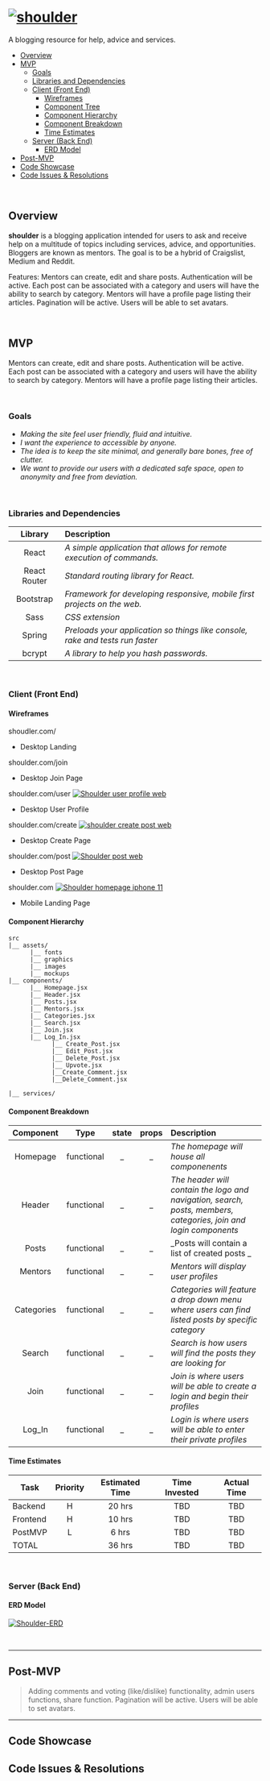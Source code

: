 # <a href='https://svgshare.com/s/MrB' ><img src='https://svgshare.com/i/MrB.svg' title='shoulder' /></a>
A blogging resource for help, advice and services.

- [Overview](#overview)
- [MVP](#mvp)
  - [Goals](#goals)
  - [Libraries and Dependencies](#libraries-and-dependencies)
  - [Client (Front End)](#client-front-end)
    - [Wireframes](#wireframes)
    - [Component Tree](#component-tree)
    - [Component Hierarchy](#component-hierarchy)
    - [Component Breakdown](#component-breakdown)
    - [Time Estimates](#time-estimates)
  - [Server (Back End)](#server-back-end)
    - [ERD Model](#erd-model)
- [Post-MVP](#post-mvp)
- [Code Showcase](#code-showcase)
- [Code Issues & Resolutions](#code-issues--resolutions)

<br>

## Overview

**shoulder** is a blogging application intended for users to ask and receive help on a multitude of topics including services, advice, and opportunities. Bloggers are known as mentors. The goal is to be a hybrid of Craigslist, Medium and Reddit.

Features: Mentors can create, edit and share posts. Authentication will be active. Each post can be associated with a category and users will have the ability to search by category. Mentors will have a profile page listing their articles. Pagination will be active. Users will be able to set avatars.


<br>

## MVP

Mentors can create, edit and share posts. Authentication will be active. Each post can be associated with a category and users will have the ability to search by category. Mentors will have a profile page listing their articles. 


<br>

### Goals

- _Making the site feel user friendly, fluid and intuitive._
- _I want the experience to accessible by anyone._
- _The idea is to keep the site minimal, and generally bare bones, free of clutter._
- _We want to provide our users with a dedicated safe space, open to anonymity and free from deviation._

<br>

### Libraries and Dependencies

|     Library      | Description                                |
| :--------------: | :----------------------------------------- |
|      React       | _A simple application that allows for remote execution of commands._ |
|   React Router   | _Standard routing library for React._ |
| Bootstrap | _Framework for developing responsive, mobile first projects on the web._ |
|     Sass      | _CSS extension_ |
|  Spring  | _Preloads your application so things like console, rake and tests run faster_ |
|  bcrypt  | _A library to help you hash passwords._ |

<br>

### Client (Front End)

#### Wireframes

shoudler.com/ <a href='https://svgshare.com/s/Mq6' ><img src='https://svgshare.com/i/Mq6.svg' title='' /></a>

- Desktop Landing

shoulder.com/join <a href='https://svgshare.com/s/Mpv' ><img src='https://svgshare.com/i/Mpv.svg' title='' /></a>

- Desktop Join Page

shoulder.com/user  <a href='https://svgshare.com/s/MrP' ><img src='https://svgshare.com/i/MrP.svg' title='Shoulder user profile web' /></a>

- Desktop User Profile

shoulder.com/create <a href='https://svgshare.com/s/Mph' ><img src='https://svgshare.com/i/Mph.svg' title='shoulder create post web' /></a>

- Desktop Create Page

shoulder.com/post <a href='https://svgshare.com/s/Mrx' ><img src='https://svgshare.com/i/Mrx.svg' title='Shoulder post web' /></a>
 
- Desktop Post Page

shoulder.com <a href='https://svgshare.com/s/Mr1' ><img src='https://svgshare.com/i/Mr1.svg' title='Shoulder homepage iphone 11' /></a>

- Mobile Landing Page

#### Component Hierarchy
``` structure
src
|__ assets/
      |__ fonts
      |__ graphics
      |__ images
      |__ mockups
|__ components/
      |__ Homepage.jsx
      |__ Header.jsx
      |__ Posts.jsx
      |__ Mentors.jsx
      |__ Categories.jsx
      |__ Search.jsx
      |__ Join.jsx
      |__ Log_In.jsx
            |__ Create_Post.jsx
            |__ Edit_Post.jsx          
            |__ Delete_Post.jsx
            |__ Upvote.jsx
            |__Create_Comment.jsx
            |__Delete_Comment.jsx 
      
|__ services/

```

#### Component Breakdown

|  Component   |    Type    | state | props | Description                                                      |
| :----------: | :--------: | :---: | :---: | :--------------------------------------------------------------- |
|  Homepage  | functional |   _   |   _   | _The homepage will house all componenents_       |
|    Header    | functional |   _   |   _   | _The header will contain the logo and navigation, search, posts, members, categories, join and login components_     |
|  Posts  | functional |   _   |   _   | _Posts will contain a list of created posts _       |
|   Mentors    |   functional    |   _   |   _   | _Mentors will display user profiles_      |
| Categories | functional |   _   |   _   | _Categories will feature a drop down menu where users can find listed posts by specific category_                 |
|    Search    | functional |   _   |   _   | _Search is how users will find the posts they are looking for_ |
|    Join    | functional |   _   |   _   | _Join is where users will be able to create a login and begin their profiles_ |
|    Log_In    | functional |   _   |   _   | _Login is where users will be able to enter their private profiles_ |

#### Time Estimates

| Task                | Priority | Estimated Time | Time Invested | Actual Time |
| ------------------- | :------: | :------------: | :-----------: | :---------: |
| Backend    |    H     |     20 hrs      |     TBD     |    TBD    |
| Frontend |    H     |     10 hrs      |     TBD     |     TBD     |
| PostMVP |    L     |     6 hrs      |     TBD     |     TBD     |
| TOTAL    |          |     36 hrs      |     TBD     |     TBD     |

<br>

### Server (Back End)

#### ERD Model
<a href="https://imgbb.com/"><img src="https://i.ibb.co/f1Lf5pP/Shoulder-ERD.png" alt="Shoulder-ERD" border="0"></a>

<br>

***

## Post-MVP

> Adding comments and voting (like/dislike) functionality, admin users functions, share function. Pagination will be active. Users will be able to set avatars.

***

## Code Showcase


## Code Issues & Resolutions
